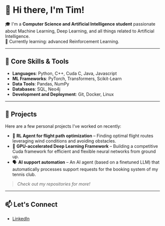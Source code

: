 # 👋 Hi there, I'm Tim!

🎓 I'm a **Computer Science and Artificial Intelligence student** passionate about Machine Learning, Deep Learning, and all things related to Artificial Intelligence.  
🌱 Currently learning: advanced Reinforcement Learning. 

---

## 🧠 Core Skills & Tools

- **Languages**: Python, C++, Cuda C, Java, Javascript
- **ML Frameworks**: PyTorch, Transformers, Scikit-Learn
- **Data Tools**: Pandas, NumPy
- **Databases**: SQL, Neo4j
- **Development and Deployment**: Git, Docker, Linux

---

## 📁 Projects

Here are a few personal projects I've worked on recently:

- 🤖 **RL Agent for flight path optimization** – Finding optimal flight routes leveraging wind conditions and avoiding obstacles.
- 🧠 **GPU-accelerated Deep Learning Framework** – Building a competitive Cuda framework for efficient and flexible neural networks from ground up.
- 🗣️ **AI support automation** – An AI agent (based on a finetuned LLM) that automatically processes support requests for the booking system of my tennis club.

> *Check out my repositories for more!*

---

## 📫 Let's Connect

- [LinkedIn](https://www.linkedin.com/in/tim-sch%C3%B6nbrod-615782304)

